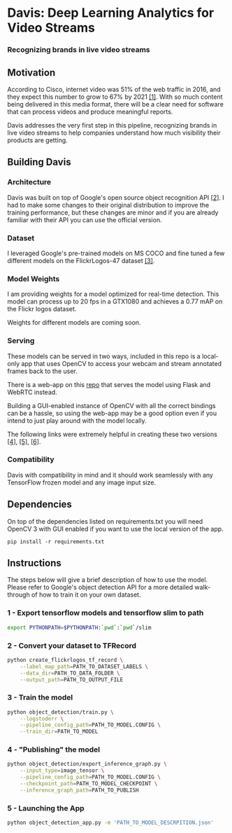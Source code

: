 # Davis: Deep Learning Analytics for Video Streams

### Recognizing brands in live video streams

## Motivation

According to Cisco, internet video was 51% of the web traffic in 2016, and they expect this number to grow to 67% by 2021 [[1]](https://www.recode.net/2017/6/8/15757594/future-internet-traffic-watch-live-video-facebook-google-netflix). With so much content being delivered in this media format, there will be a clear need for software that can process videos and produce meaningful reports.

Davis addresses the very first step in this pipeline, recognizing brands in live video streams to help companies understand how much visibility their products are getting.

## Building Davis

### Architecture

Davis was built on top of Google's open source object recognition API [[2]](https://github.com/tensorflow/models/tree/master/object_detection). I had to make some changes to their original distribution to improve the training performance, but these changes are minor and if you are already familiar with their API you can use the official version.


### Dataset

I leveraged Google's pre-trained models on MS COCO and fine tuned a few different models on the FlickrLogos-47 dataset [[3]](http://www.multimedia-computing.de/flickrlogos/).


### Model Weights

I am providing weights for a model optimized for real-time detection. This model can process up to 20 fps in a GTX1080 and achieves a 0.77 mAP on the Flickr logos dataset.

Weights for different models are coming soon.

### Serving

These models can be served in two ways, included in this repo is a local-only app that uses OpenCV to access your webcam and stream annotated frames back to the user.

There is a web-app on this [repo](https://github.com/bguisard/davis_app) that serves the model using Flask and WebRTC instead.

Building a GUI-enabled instance of OpenCV with all the correct bindings can be a hassle, so using the web-app may be a good option even if you intend to just play around with the model locally.

The following links were extremely helpful in creating these two versions [[4]](https://medium.com/towards-data-science/building-a-real-time-object-recognition-app-with-tensorflow-and-opencv-b7a2b4ebdc32), [[5]](https://blog.miguelgrinberg.com/post/video-streaming-with-flask), [[6]](https://blog.miguelgrinberg.com/post/flask-video-streaming-revisited).

### Compatibility

Davis with compatibility in mind and it should work seamlessly with any TensorFlow frozen model and any image input size.


## Dependencies

On top of the dependencies listed on requirements.txt you will need OpenCV 3 with GUI enabled if you want to use the local version of the app.

```
pip install -r requirements.txt
```

## Instructions

The steps below will give a brief description of how to use the model. Please refer to Google's object detection API for a more detailed walk-through of how to train it on your own dataset.

### 1 - Export tensorflow models and tensorflow slim to path
``` bash
export PYTHONPATH=$PYTHONPATH:`pwd`:`pwd`/slim
```

### 2 - Convert your dataset to TFRecord
``` bash
python create_flickrlogos_tf_record \
    --label_map_path=PATH_TO_DATASET_LABELS \
    --data_dir=PATH_TO_DATA_FOLDER \
    --output_path=PATH_TO_OUTPUT_FILE
```

### 3 - Train the model
``` bash
python object_detection/train.py \
    --logstoderr \
    --pipeline_config_path=PATH_TO_MODEL.CONFIG \
    --train_dir=PATH_TO_MODEL
```

### 4 - "Publishing" the model

``` bash
python object_detection/export_inference_graph.py \
    --input_type=image_tensor \
    --pipeline_config_path=PATH_TO_MODEL.CONFIG \
    --checkpoint_path=PATH_TO_MODEL_CHECKPOINT \
    --inference_graph_path=PATH_TO_PUBLISH
```

### 5 - Launching the App
``` bash 
python object_detection_app.py -m 'PATH_TO_MODEL_DESCRPITION.json'
```
